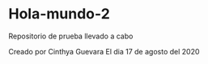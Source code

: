 # Hola-mundo-2
Repositorio de prueba llevado a cabo

Creado por Cinthya Guevara
El dia 17 de agosto del 2020
